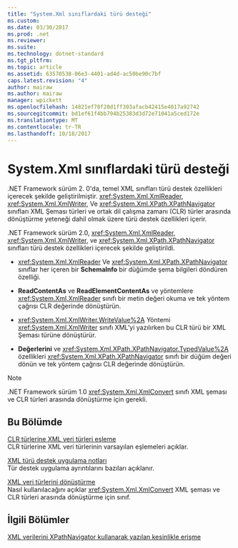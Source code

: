 ```yaml
---
title: "System.Xml sınıflardaki türü desteği"
ms.custom: 
ms.date: 03/30/2017
ms.prod: .net
ms.reviewer: 
ms.suite: 
ms.technology: dotnet-standard
ms.tgt_pltfrm: 
ms.topic: article
ms.assetid: 63570538-06e3-4401-ad4d-ac50be90c7bf
caps.latest.revision: "4"
author: mairaw
ms.author: mairaw
manager: wpickett
ms.openlocfilehash: 14821ef78f20d1ff303afacb42415e4017a92742
ms.sourcegitcommit: bd1ef61f4bb794b25383d3d72e71041a5ced172e
ms.translationtype: MT
ms.contentlocale: tr-TR
ms.lasthandoff: 10/18/2017
---
```

# <a name="type-support-in-the-systemxml-classes"></a>System.Xml sınıflardaki türü desteği
.NET Framework sürüm 2. 0'da, temel XML sınıfları türü destek özellikleri içerecek şekilde geliştirilmiştir. <xref:System.Xml.XmlReader>, <xref:System.Xml.XmlWriter>, Ve <xref:System.Xml.XPath.XPathNavigator> sınıfları XML Şeması türleri ve ortak dil çalışma zamanı (CLR) türler arasında dönüştürme yeteneği dahil olmak üzere türü destek özellikleri içerir.  
  
 .NET Framework sürüm 2.0, <xref:System.Xml.XmlReader>, <xref:System.Xml.XmlWriter>, ve <xref:System.Xml.XPath.XPathNavigator> sınıfları türü destek özellikleri içerecek şekilde geliştirildi.  
  
-   <xref:System.Xml.XmlReader> Ve <xref:System.Xml.XPath.XPathNavigator> sınıflar her içeren bir **SchemaInfo** bir düğümde şema bilgileri döndüren özelliği.  
  
-   **ReadContentAs** ve **ReadElementContentAs** ve yöntemlere <xref:System.Xml.XmlReader> sınıfı bir metin değeri okuma ve tek yöntem çağrısı CLR değerinde dönüştürün.  
  
-   <xref:System.Xml.XmlWriter.WriteValue%2A> Yöntemi <xref:System.Xml.XmlWriter> sınıfı XML'yi yazılırken bu CLR türü bir XML Şeması türüne dönüştürür.  
  
-   **Değerlerini** ve <xref:System.Xml.XPath.XPathNavigator.TypedValue%2A> özellikleri <xref:System.Xml.XPath.XPathNavigator> sınıfı bir düğüm değeri dönün ve tek yöntem çağrısı CLR değerinde dönüştürün.  
  
> [!NOTE]
>  .NET Framework sürüm 1.0 <xref:System.Xml.XmlConvert> sınıfı XML şeması ve CLR türleri arasında dönüştürme için gerekli.  
  
## <a name="in-this-section"></a>Bu Bölümde  
 [CLR türlerine XML veri türleri eşleme](../../../../docs/standard/data/xml/mapping-xml-data-types-to-clr-types.md)  
 CLR türlerine XML veri türlerinin varsayılan eşlemeleri açıklar.  
  
 [XML türü destek uygulama notları](../../../../docs/standard/data/xml/xml-type-support-implementation-notes.md)  
 Tür destek uygulama ayrıntılarını bazıları açıklanır.  
  
 [XML veri türlerini dönüştürme](../../../../docs/standard/data/xml/conversion-of-xml-data-types.md)  
 Nasıl kullanılacağını açıklar <xref:System.Xml.XmlConvert> XML şeması ve CLR türleri arasında dönüştürme için sınıf.  
  
## <a name="related-sections"></a>İlgili Bölümler  
 [XML verilerini XPathNavigator kullanarak yazılan kesinlikle erişme](../../../../docs/standard/data/xml/accessing-strongly-typed-xml-data-using-xpathnavigator.md)
